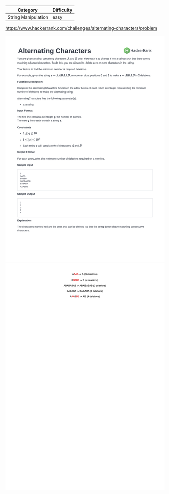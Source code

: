 | Category            | Difficulty |
| ------------------- | ---------- |
| String Manipulation | easy       |

https://www.hackerrank.com/challenges/alternating-characters/problem

![Description Part 1](./Description1.png)
![Description Part 2](./Description2.png)

